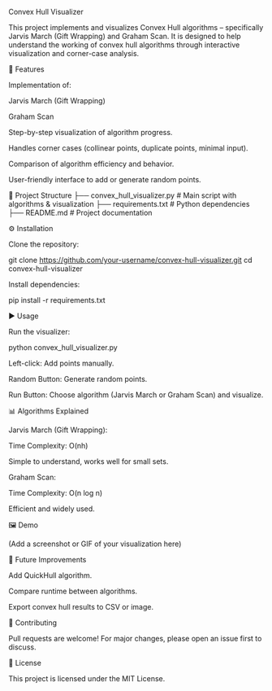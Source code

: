 Convex Hull Visualizer

This project implements and visualizes Convex Hull algorithms – specifically Jarvis March (Gift Wrapping) and Graham Scan.
It is designed to help understand the working of convex hull algorithms through interactive visualization and corner-case analysis.

🚀 Features

Implementation of:

Jarvis March (Gift Wrapping)

Graham Scan

Step-by-step visualization of algorithm progress.

Handles corner cases (collinear points, duplicate points, minimal input).

Comparison of algorithm efficiency and behavior.

User-friendly interface to add or generate random points.

📂 Project Structure
├── convex_hull_visualizer.py   # Main script with algorithms & visualization
├── requirements.txt            # Python dependencies
├── README.md                   # Project documentation

⚙️ Installation

Clone the repository:

git clone https://github.com/your-username/convex-hull-visualizer.git
cd convex-hull-visualizer


Install dependencies:

pip install -r requirements.txt

▶️ Usage

Run the visualizer:

python convex_hull_visualizer.py


Left-click: Add points manually.

Random Button: Generate random points.

Run Button: Choose algorithm (Jarvis March or Graham Scan) and visualize.

📊 Algorithms Explained

Jarvis March (Gift Wrapping):

Time Complexity: O(nh)

Simple to understand, works well for small sets.

Graham Scan:

Time Complexity: O(n log n)

Efficient and widely used.

🖼️ Demo

(Add a screenshot or GIF of your visualization here)

📝 Future Improvements

Add QuickHull algorithm.

Compare runtime between algorithms.

Export convex hull results to CSV or image.

🤝 Contributing

Pull requests are welcome! For major changes, please open an issue first to discuss.

📄 License

This project is licensed under the MIT License.
